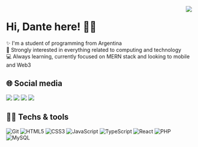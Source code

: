 <img align="right" src="https://user-images.githubusercontent.com/84307018/196826419-29e3c8fd-e49b-4e0f-bddb-1e0e26da6ca8.png">

# Hi, Dante here! 👋🏻

✨ I'm a student of programming from Argentina <br>
🧠 Strongly interested in everything related to computing and technology <br>
💻 Always learning, currently focused on MERN stack and looking to mobile and Web3
<br>
## 🌐 Social media
<a href="https://mastodon.social/@d4rm_"><img src="https://img.shields.io/badge/mastodon-8A2BE2.svg?style=for-the-badge&logo=mastodon&logoColor=white"></a>
<a href="https://twitter.com/d4rm_"><img src="https://img.shields.io/badge/Twitter-1DA1F2?style=for-the-badge&logo=twitter&logoColor=white"></a>
<a href="https://www.linkedin.com/in/dantem05/"><img src="https://img.shields.io/badge/linkedin-%230077B5.svg?style=for-the-badge&logo=linkedin&logoColor=white"></a>
<a href="https://mirror.xyz/dantesito.eth"><img src="https://img.shields.io/badge/RSS-FFA500?style=for-the-badge&logo=rss&logoColor=white"></a>

## 👨‍💻 Techs & tools
![Git](https://img.shields.io/badge/git-%23F05033.svg?style=for-the-badge&logo=git&logoColor=white)
![HTML5](https://img.shields.io/badge/html5-%23E34F26.svg?style=for-the-badge&logo=html5&logoColor=white)
![CSS3](https://img.shields.io/badge/css3-%231572B6.svg?style=for-the-badge&logo=css3&logoColor=white)
![JavaScript](https://img.shields.io/badge/javascript-%23323330.svg?style=for-the-badge&logo=javascript&logoColor=%23F7DF1E)
![TypeScript](https://img.shields.io/badge/typescript-1DA1F2?style=for-the-badge&logo=typescript&logoColor=white)
![React](https://img.shields.io/badge/React-61DAFB?style=for-the-badge&logo=react&logoColor=white)
![PHP](https://img.shields.io/badge/php-%23777BB4.svg?style=for-the-badge&logo=php&logoColor=white)
![MySQL](https://img.shields.io/badge/mysql-%2300f.svg?style=for-the-badge&logo=mysql&logoColor=white)

